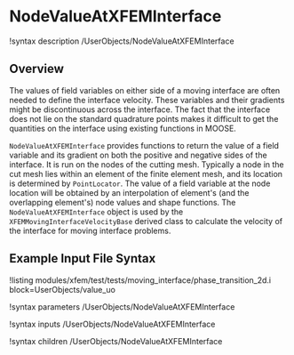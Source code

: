 # NodeValueAtXFEMInterface

!syntax description /UserObjects/NodeValueAtXFEMInterface

## Overview

The values of field variables on either side of a moving interface are often needed to define the interface velocity. These variables and their gradients might be discontinuous across the interface. The fact that the interface does not lie on the standard quadrature points makes it difficult to get the quantities on the interface using existing functions in MOOSE.

`NodeValueAtXFEMInterface` provides functions to return the value of a field variable and its gradient on both the positive and negative sides of the interface. It is run on the nodes of the cutting mesh. Typically a node in the cut mesh lies within an element of the finite element mesh, and its location is determined by `PointLocator`. The value of a field variable at the node location will be obtained by an interpolation of element's (and the overlapping element's) node values and shape functions. The `NodeValueAtXFEMInterface` object is used by the `XFEMMovingInterfaceVelocityBase` derived class to calculate the velocity of the interface for moving interface problems.

## Example Input File Syntax

!listing modules/xfem/test/tests/moving_interface/phase_transition_2d.i block=UserObjects/value_uo

!syntax parameters /UserObjects/NodeValueAtXFEMInterface

!syntax inputs /UserObjects/NodeValueAtXFEMInterface

!syntax children /UserObjects/NodeValueAtXFEMInterface
